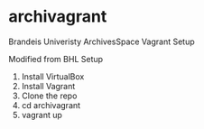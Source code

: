 # archivagrant
Brandeis Univeristy ArchivesSpace Vagrant Setup

Modified from BHL Setup

1. Install VirtualBox
2. Install Vagrant
3. Clone the repo
4. cd archivagrant
5. vagrant up
